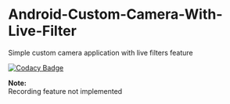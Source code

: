 # Android-Custom-Camera-With-Live-Filter
Simple custom camera application with live filters feature

[![Codacy Badge](https://api.codacy.com/project/badge/Grade/75ad4b69e2cb402ba8bf82e919a17157)](https://www.codacy.com/app/arshadkazmi42/android-custom-camera-with-live-filter?utm_source=github.com&amp;utm_medium=referral&amp;utm_content=arshadkazmi42/android-custom-camera-with-live-filter&amp;utm_campaign=Badge_Grade)

<b>Note:</b>
<br>Recording feature not implemented
